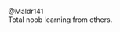 @Maldr141  
Total noob learning from others. 

<!---
Maldr141/Maldr141 is a ✨ special ✨ repository because its `README.md` (this file) appears on your GitHub profile.
You can click the Preview link to take a look at your changes.
--->
